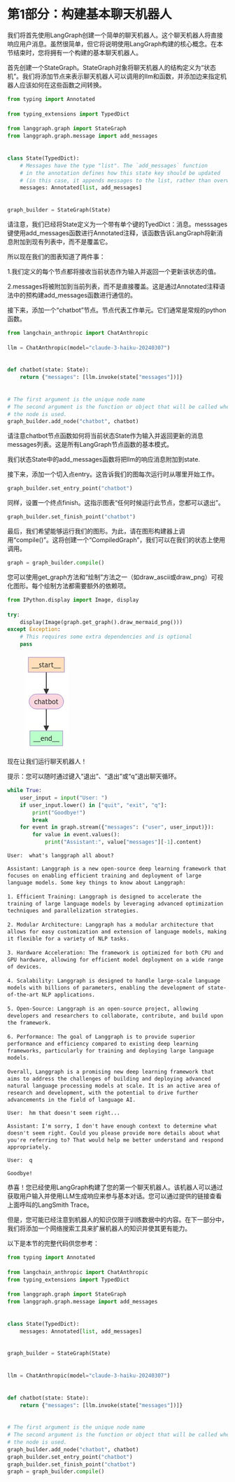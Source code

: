# 第1部分：构建基本聊天机器人

我们将首先使用LangGraph创建一个简单的聊天机器人。这个聊天机器人将直接响应用户消息。虽然很简单，但它将说明使用LangGraph构建的核心概念。在本节结束时，您将拥有一个构建的基本聊天机器人。

首先创建一个StateGraph。StateGraph对象将聊天机器人的结构定义为“状态机”。我们将添加节点来表示聊天机器人可以调用的llm和函数，并添加边来指定机器人应该如何在这些函数之间转换。

```python
from typing import Annotated

from typing_extensions import TypedDict

from langgraph.graph import StateGraph
from langgraph.graph.message import add_messages


class State(TypedDict):
    # Messages have the type "list". The `add_messages` function
    # in the annotation defines how this state key should be updated
    # (in this case, it appends messages to the list, rather than overwriting them)
    messages: Annotated[list, add_messages]


graph_builder = StateGraph(State)
```

请注意，我们已经将State定义为一个带有单个键的TyedDict：消息。messsages键使用add\_messages函数进行Annotated注释，该函数告诉LangGraph将新消息附加到现有列表中，而不是覆盖它。

所以现在我们的图表知道了两件事：

1.我们定义的每个节点都将接收当前状态作为输入并返回一个更新该状态的值。

2.messages将被附加到当前列表，而不是直接覆盖。这是通过Annotated注释语法中的预构建add\_messages函数进行通信的。

接下来，添加一个“chatbot”节点。节点代表工作单元。它们通常是常规的python函数。

```python
from langchain_anthropic import ChatAnthropic

llm = ChatAnthropic(model="claude-3-haiku-20240307")


def chatbot(state: State):
    return {"messages": [llm.invoke(state["messages"])]}


# The first argument is the unique node name
# The second argument is the function or object that will be called whenever
# the node is used.
graph_builder.add_node("chatbot", chatbot)
```

请注意chatbot节点函数如何将当前状态State作为输入并返回更新的消息messages列表。这是所有LangGraph节点函数的基本模式。

我们状态State中的add\_messages函数将把llm的响应消息附加到state.

接下来，添加一个切入点entry。这告诉我们的图每次运行时从哪里开始工作。

```python
graph_builder.set_entry_point("chatbot")
```

同样，设置一个终点finish。这指示图表“任何时候运行此节点，您都可以退出”。

```python
graph_builder.set_finish_point("chatbot")
```

最后，我们希望能够运行我们的图形。为此，请在图形构建器上调用“compile()”。这将创建一个“CompiledGraph”，我们可以在我们的状态上使用调用。

```python
graph = graph_builder.compile()
```

您可以使用get\_graph方法和“绘制”方法之一（如draw\_ascii或draw\_png）可视化图形。每个绘制方法都需要额外的依赖项。

```python
from IPython.display import Image, display

try:
    display(Image(graph.get_graph().draw_mermaid_png()))
except Exception:
    # This requires some extra dependencies and is optional
    pass
```

<figure><img src="../../.gitbook/assets/下载 (1).jpeg" alt=""><figcaption></figcaption></figure>

现在让我们运行聊天机器人！

提示：您可以随时通过键入“退出”、“退出”或“q”退出聊天循环。

```python
while True:
    user_input = input("User: ")
    if user_input.lower() in ["quit", "exit", "q"]:
        print("Goodbye!")
        break
    for event in graph.stream({"messages": ("user", user_input)}):
        for value in event.values():
            print("Assistant:", value["messages"][-1].content)
```

```
User:  what's langgraph all about?
```

```
Assistant: Langgraph is a new open-source deep learning framework that focuses on enabling efficient training and deployment of large language models. Some key things to know about Langgraph:

1. Efficient Training: Langgraph is designed to accelerate the training of large language models by leveraging advanced optimization techniques and parallelization strategies.

2. Modular Architecture: Langgraph has a modular architecture that allows for easy customization and extension of language models, making it flexible for a variety of NLP tasks.

3. Hardware Acceleration: The framework is optimized for both CPU and GPU hardware, allowing for efficient model deployment on a wide range of devices.

4. Scalability: Langgraph is designed to handle large-scale language models with billions of parameters, enabling the development of state-of-the-art NLP applications.

5. Open-Source: Langgraph is an open-source project, allowing developers and researchers to collaborate, contribute, and build upon the framework.

6. Performance: The goal of Langgraph is to provide superior performance and efficiency compared to existing deep learning frameworks, particularly for training and deploying large language models.

Overall, Langgraph is a promising new deep learning framework that aims to address the challenges of building and deploying advanced natural language processing models at scale. It is an active area of research and development, with the potential to drive further advancements in the field of language AI.
```

```
User:  hm that doesn't seem right...
```

```
Assistant: I'm sorry, I don't have enough context to determine what doesn't seem right. Could you please provide more details about what you're referring to? That would help me better understand and respond appropriately.
```

```
User:  q
```

```
Goodbye!
```

恭喜！您已经使用LangGraph构建了您的第一个聊天机器人。该机器人可以通过获取用户输入并使用LLM生成响应来参与基本对话。您可以通过提供的链接查看上面呼叫的LangSmith Trace。

但是，您可能已经注意到机器人的知识仅限于训练数据中的内容。在下一部分中，我们将添加一个网络搜索工具来扩展机器人的知识并使其更有能力。

以下是本节的完整代码供您参考：

```python
from typing import Annotated

from langchain_anthropic import ChatAnthropic
from typing_extensions import TypedDict

from langgraph.graph import StateGraph
from langgraph.graph.message import add_messages


class State(TypedDict):
    messages: Annotated[list, add_messages]


graph_builder = StateGraph(State)


llm = ChatAnthropic(model="claude-3-haiku-20240307")


def chatbot(state: State):
    return {"messages": [llm.invoke(state["messages"])]}


# The first argument is the unique node name
# The second argument is the function or object that will be called whenever
# the node is used.
graph_builder.add_node("chatbot", chatbot)
graph_builder.set_entry_point("chatbot")
graph_builder.set_finish_point("chatbot")
graph = graph_builder.compile()
```
